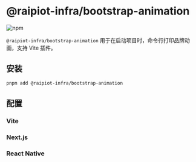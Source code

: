 # @raipiot-infra/bootstrap-animation

![npm](https://img.shields.io/npm/v/@raipiot-infra/bootstrap-animation?logo=vite&label=bootstrap-animation&registry_uri=http%3A%2F%2Fnpm-registry.raipiot.com%3A4873)

`@raipiot-infra/bootstrap-animation` 用于在启动项目时，命令行打印品牌动画，支持 Vite 插件。

## 安装

```bash
pnpm add @raipiot-infra/bootstrap-animation
```

## 配置

### Vite

### Next.js

### React Native
